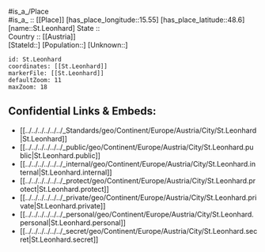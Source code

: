 ﻿---
location: [48.6,15.55] 
mapzoom: [7,12] 
mapmarker: city 
type: City
tags:
- geo/City


SpocWebEntityId: 34469
isDeleted: false
confidential: public

---
#is_a_/Place  
#is_a_ :: [[Place]] 
[has_place_longitude::15.55] 
[has_place_latitude::48.6] 
[name::St.Leonhard] 
State ::  
Country :: [[Austria]]  
[StateId::] 
[Population::] 
[Unknown::] 


```leaflet
id: St.Leonhard
coordinates: [[St.Leonhard]] 
markerFile: [[St.Leonhard]] 
defaultZoom: 11 
maxZoom: 18
```


## Confidential Links & Embeds: 
- [[../../../../../../_Standards/geo/Continent/Europe/Austria/City/St.Leonhard|St.Leonhard]] 
- [[../../../../../../_public/geo/Continent/Europe/Austria/City/St.Leonhard.public|St.Leonhard.public]] 
- [[../../../../../../_internal/geo/Continent/Europe/Austria/City/St.Leonhard.internal|St.Leonhard.internal]] 
- [[../../../../../../_protect/geo/Continent/Europe/Austria/City/St.Leonhard.protect|St.Leonhard.protect]] 
- [[../../../../../../_private/geo/Continent/Europe/Austria/City/St.Leonhard.private|St.Leonhard.private]] 
- [[../../../../../../_personal/geo/Continent/Europe/Austria/City/St.Leonhard.personal|St.Leonhard.personal]] 
- [[../../../../../../_secret/geo/Continent/Europe/Austria/City/St.Leonhard.secret|St.Leonhard.secret]] 
